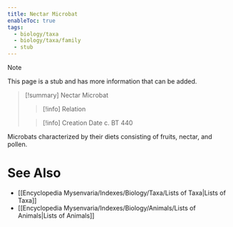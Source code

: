 ```yaml
---
title: Nectar Microbat
enableToc: true
tags:
  - biology/taxa
  - biology/taxa/family
  - stub
---
```


> [!note]
> This page is a stub and has more information that can be added.

> [!summary] Nectar Microbat
> > [!info] Relation
>
> > [!info] Creation Date
> > c. BT 440

Microbats characterized by their diets consisting of fruits, nectar, and pollen.

# See Also
- [[Encyclopedia Mysenvaria/Indexes/Biology/Taxa/Lists of Taxa|Lists of Taxa]]
- [[Encyclopedia Mysenvaria/Indexes/Biology/Animals/Lists of Animals|Lists of Animals]]

